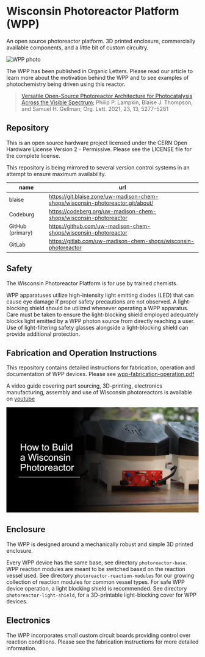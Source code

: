 # Wisconsin Photoreactor Platform (WPP)

An open source photoreactor platform. 3D printed enclosure, commercially available components, and a little bit of custom circuitry.

![WPP photo](./coverart.png)

The WPP has been published in Organic Letters.
Please read our article to learn more about the motivation behind the WPP and to see examples of photochemistry being driven using this reactor.

>[Versatile Open-Source Photoreactor Architecture for Photocatalysis Across the Visible Spectrum](https://doi.org/10.1021/acs.orglett.1c01910); Philip P. Lampkin, Blaise J. Thompson, and Samuel H. Gellman; Org. Lett. 2021, 23, 13, 5277–5281

## Repository

This is an open source hardware project licensed under the CERN Open Hardware License Version 2 - Permissive.
Please see the LICENSE file for the complete license.

This repository is being mirrored to several version control systems in an attempt to ensure maximum availability.

| name             | url                                                                             |
| ---------------- | ------------------------------------------------------------------------------- |
| blaise           | https://git.blaise.zone/uw-madison-chem-shops/wisconsin-photoreactor.git/about/ | 
| Codeburg         | https://codeberg.org/uw-madison-chem-shops/wisconsin-photoreactor               |
| GitHub (primary) | https://github.com/uw-madison-chem-shops/wisconsin-photoreactor                 |
| GitLab           | https://gitlab.com/uw-madison-chem-shops/wisconsin-photoreactor                 |

## Safety

The Wisconsin Photoreactor Platform is for use by trained chemists.

WPP apparatuses utilize high-intensity light emitting diodes (LED) that can cause eye damage if proper safety precautions are not observed. 
A light-blocking shield should be utilized whenever operating a WPP apparatus.
Care must be taken to ensure the light-blocking shield employed adequately blocks light emitted by a WPP photon source from directly reaching a user.
Use of light-filtering safety glasses alongside a light-blocking shield can provide additional protection.

## Fabrication and Operation Instructions

This repository contains detailed instructions for fabrication, operation and documentation of WPP devices.
Please see [wpp-fabrication-operation.pdf](./fabrication-and-operation-instructions/wpp-fabrication-operation.pdf)

A video guide covering part sourcing, 3D-printing, electronics manufacturing, assembly and use of Wisconsin photoreactors is available on [youtube](http://www.youtube.com/watch?v=fkLr17i4FgE)

[![Wisconsin Photoreactor Platform Fabrication Video Guide](./youtubethumbnail.png)](http://www.youtube.com/watch?v=fkLr17i4FgE)

## Enclosure

The WPP is designed around a mechanically robust and simple 3D printed enclosure.

Every WPP device has the same base, see directory `photoreactor-base`.
WPP reaction modules are meant to be switched based on the reaction vessel used.
See directory `photoreactor-reaction-modules` for our growing collection of reaction modules for common vessel types.
For safe WPP device operation, a light blocking shield is recommended. 
See directory `photoreactor-light-shield`, for a 3D-printable light-blocking cover for WPP devices.

## Electronics

The WPP incorporates small custom circuit boards providing control over reaction conditions.
Please see the fabrication instructions for more detailed information.

